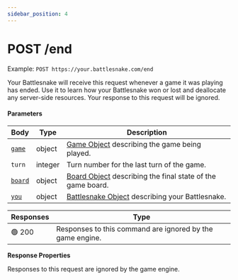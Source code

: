 ```yaml
---
sidebar_position: 4
---
```


# POST /end

Example: `POST https://your.battlesnake.com/end`

Your Battlesnake will receive this request whenever a game it was playing has ended. Use it to learn how your Battlesnake won or lost and deallocate any server-side resources. Your response to this request will be ignored.

#### Parameters

| Body                               | Type    | Description                                                                       |
| ---------------------------------- | ------- | --------------------------------------------------------------------------------- |
| [`game`](../objects/game.md)       | object  | [Game Object](../objects/game.md) describing the game being played.               |
| `turn`                             | integer | Turn number for the last turn of the game.                                        |
| [`board`](../objects/board.md)     | object  | [Board Object](../objects/board.md) describing the final state of the game board. |
| [`you`](../objects/battlesnake.md) | object  | [Battlesnake Object](../objects/battlesnake.md) describing your Battlesnake.      |

| Responses | Type                                                      |
| --------- | --------------------------------------------------------- |
| 🟢 200     | Responses to this command are ignored by the game engine. |

**Response Properties**

Responses to this request are ignored by the game engine.
